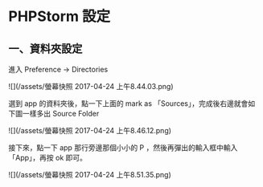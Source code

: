 # PHPStorm 設定

## 一、資料夾設定

進入 Preference -&gt; Directories

![](/assets/螢幕快照 2017-04-24 上午8.44.03.png)

選到 app 的資料夾後，點一下上面的 mark as 「Sources」，完成後右邊就會如下圖一樣多出 Source Folder

![](/assets/螢幕快照 2017-04-24 上午8.46.12.png)

接下來，點一下 app 那行旁邊那個小小的 P ，然後再彈出的輸入框中輸入「App」，再按 ok 即可。

![](/assets/螢幕快照 2017-04-24 上午8.51.35.png)

